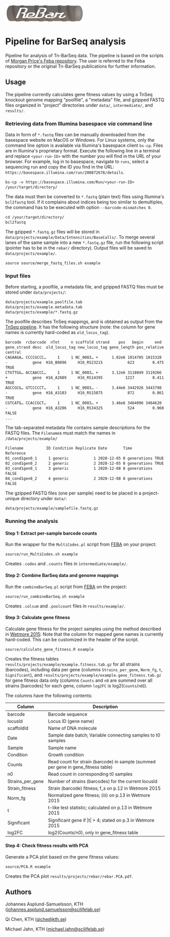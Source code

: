 ![alt text](rebar.png "Ralstonia eutropha BarSeq analysis")

# Pipeline for BarSeq analysis

Pipeline for analysis of Tn-BarSeq data. The pipeline is based on the scripts of [Morgan Price's Feba repository](https://bitbucket.org/berkeleylab/feba/src/master/). The user is referred to the Feba repository or the original Tn-BarSeq publications for further information.

## Usage

The pipeline currently calculates gene fitness values by using a TnSeq knockout genome mapping "poolfile", a "metadata" file, and gzipped FASTQ files organized in "project" directories under `data/`, `intermediate/`, and `results/`.


### Retrieving data from Illumina basespace *via* command line

Data in form of `*.fastq` files can be manually downloaded from the basespace website on MacOS or Windows.
For Linux systems, only the command line option is available via Illumina's basespace client `bs-cp`. Files are in Illumina's proprietary format. Execute the following line in a terminal and replace `<your-run-ID>` with the number you will find in the URL of your browser. For example, log in to basespace, navigate to `runs`, select a sequencing run and copy the ID you find in the URL: `https://basespace.illumina.com/run/200872678/details`.

```
bs-cp -v https://basespace.illumina.com/Run/<your-run-ID> /your/target/directory/
```

The data must then be converted to `*.fastq` (plain text) files using Illumina's `bcl2fastq` tool. If it complains about indices being too similar to demultiplex, the command has to be executed with option `--barcode-mismatches 0`.

```
cd /your/target/directory/
bcl2fastq
```

The gzipped `*.fastq.gz` files will be stored in `data/projects/example/Data/Intensities/BaseCalls/`. To merge several lanes of the same sample into a new `*.fastq.gz` file, run the following script (pointer has to be in the `rebar/` directory). Output files will be saved to `data/projects/example/`.

```
source source/merge_fastq_files.sh example
```

### Input files

Before starting, a poolfile, a metadata file, and gzipped FASTQ files must be stored under `data/projects/`:

```
data/projects/example.poolfile.tab
data/projects/example.metadata.tab
data/projects/example/*.fastq.gz
```

The poolfile describes TnSeq mappings, and is obtained as output from the [TnSeq pipeline](https://github.com/m-jahn/TnSeq-pipe).
It has the following structure (note: the column for gene names is currently hard-coded as `old_locus_tag`).

```
barcode  rcbarcode  nTot     n scaffold strand    pos   begin     end gene_strand desc  old_locus_tag new_locus_tag gene_length pos_relative central
CAGAAGA… CCCCGCCC…     1     1 NC_0083… +      1.02e6 1014705 1015328 -           gene  H16_B0896     H16_RS23215           623        0.475 TRUE   
CTGTTGG… ACCAACCC…     1     1 NC_0083… +      3.12e6 3118049 3119266 +           gene  H16_A2889     H16_RS14395          1217        0.411 TRUE   
AGCCGCG… GTCCCCCT…     1     1 NC_0083… -      3.44e6 3442926 3443798 -           gene  H16_A3183     H16_RS15875           872        0.861 TRUE   
CGTCATG… CCACCGCT…     1     1 NC_0083… +      3.46e6 3464096 3464620 -           gene  H16_A3206     H16_RS34325           524        0.960 FALSE  
...
```

The tab-separated metadata file contains sample descriptions for the FASTQ files. The `Filename`s must match the names in `/data/projects/example/`

```
Filename          ID Condition Replicate Date       Time          Reference
01_cond1gen0_1     1 generic           1 2020-12-05 0 generations TRUE     
02_cond1gen0_2     2 generic           2 2020-12-05 0 generations TRUE     
03_cond1gen8_1     3 generic           1 2020-12-08 8 generations FALSE    
04_cond1gen8_2     4 generic           2 2020-12-08 8 generations FALSE  
```

The gzipped FASTQ files (one per sample) need to be placed in a project-unique directory under `data/`:

```
data/projects/example/samplefile.fastq.gz
```

### Running the analysis

#### Step 1: Extract per-sample barcode counts

Run the wrapper for the `MultiCodes.pl` script from [FEBA](https://bitbucket.org/berkeleylab/feba/src/master/) on your project:

```
source/run_MultiCodes.sh example
```

Creates `.codes` and `.counts` files in `ìntermediate/example/`.

#### Step 2: Combine BarSeq data and genome mappings

Run the `combineBarSeq.pl` script from [FEBA](https://bitbucket.org/berkeleylab/feba/src/master/) on the project:

```
source/run_combineBarSeq.sh example
```

Creates `.colsum` and `.poolcount` files in `results/example/`.

#### Step 3: Calculate gene fitness

Calculate gene fitness for the project samples using the method described in [Wetmore 2015](https://mbio.asm.org/content/6/3/e00306-15.full):
Note that the column for mapped gene names is currently hard-coded. This can be customized in the header of the script.

```
source/calculate_gene_fitness.R example
```

Creates the fitness tables `results/projects/example/example.fitness.tab.gz` for all strains (barcodes), including data per gene (columns `Strains_per_gene`, `Norm_fg`, `t`, `Significant`), and `results/projects/example/example.gene_fitness.tab.gz` for gene fitness data only (columns `Counts` and `n0` are summed over all strains [barcodes] for each gene, column `log2FC` is log2(`Counts`/`n0`)).

The columns have the following contents:

| Column | Description |
| ------ | ----------- |
| barcode | Barcode sequence |
| locusId | Locus ID (gene name) |
| scaffoldId | Name of DNA molecule |
| Date | Sample date batch; Variable connecting samples to t0 samples |
| Sample | Sample name |
| Condition | Growth condition |
| Counts | Read count for strain (barcode) in sample (summed per gene in gene_fitness table) |
| n0 | Read count in corresponding t0 samples |
| Strains_per_gene | Number of strains (barcodes) for the current locusId |
| Strain_fitness | Strain (barcode) fitness; f_s on p.12 in Wetmore 2015 |
| Norm_fg | Normalized gene fitness; (iii) on p.13 in Wetmore 2015 |
| t | t-like test statistic; calculated on p.13 in Wetmore 2015 |
| Significant | Significant gene if \|t\| > 4; stated on p.3 in Wetmore 2015 |
| log2FC | log2(Counts/n0), only in gene_fitness table |

#### Step 4: Check fitness results with PCA

Generate a PCA plot based on the gene fitness values:

```
source/PCA.R example
```

Creates the PCA plot `results/projects/rebar/rebar.PCA.pdf`.

## Authors

Johannes Asplund-Samuelsson, KTH (johannes.asplund.samuelsson@scilifelab.se)

Qi Chen, KTH (qiche@kth.se)

Michael Jahn, KTH (michael.jahn@scilifelab.se)
